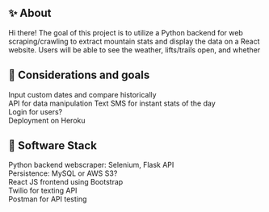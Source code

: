 ## ✨ About

Hi there! The goal of this project is to utilize a Python backend for web scraping/crawling to extract mountain stats and display the data on a React website. Users will be able to see the weather, lifts/trails open, and whether  


## 🤝 Considerations and goals

Input custom dates and compare historically  
API for data manipulation 
Text SMS for instant stats of the day    
Login for users?  
Deployment on Heroku  

## 🚀 Software Stack

Python backend webscraper: Selenium, Flask API  
Persistence: MySQL or AWS S3?  
React JS frontend using Bootstrap  
Twilio for texting API  
Postman for API testing  

